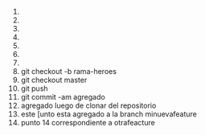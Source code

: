 1.
2.
3.
4.
5.
6.
7.
8. git checkout -b rama-heroes
9. git checkout master
10. git push
11. git commit -am agregado
12. agregado luego de clonar del repositorio
13. este [unto esta agregado a la branch minuevafeature
14. punto 14 correspondiente a otrafeacture